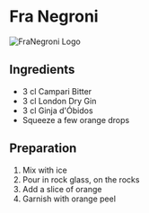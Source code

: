 # Fra Negroni

![FraNegroni Logo](https://repository-images.githubusercontent.com/242986480/f11d7400-5e2d-11ea-8330-aafd1f611760)

## Ingredients

- 3 cl Campari Bitter
- 3 cl London Dry Gin
- 3 cl Ginja d'Óbidos
- Squeeze a few orange drops

## Preparation

1. Mix with ice
2. Pour in rock glass, on the rocks
3. Add a slice of orange
4. Garnish with orange peel
